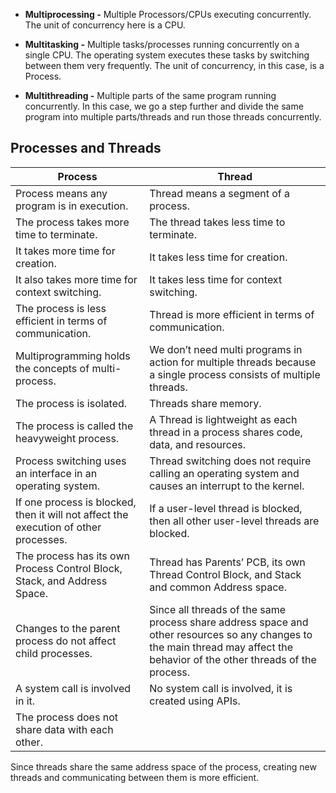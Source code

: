 - **Multiprocessing -** Multiple Processors/CPUs executing concurrently. The unit of concurrency here is a CPU.
    
- **Multitasking -** Multiple tasks/processes running concurrently on a single CPU. The operating system executes these tasks by switching between them very frequently. The unit of concurrency, in this case, is a Process.
    
- **Multithreading -** Multiple parts of the same program running concurrently. In this case, we go a step further and divide the same program into multiple parts/threads and run those threads concurrently.

## Processes and Threads

| Process                                                                              | Thread                                                                                                                                                                       |
| ------------------------------------------------------------------------------------ | ---------------------------------------------------------------------------------------------------------------------------------------------------------------------------- |
| Process means any program is in execution.                                           | Thread means a segment of a process.                                                                                                                                         |
| The process takes more time to terminate.                                            | The thread takes less time to terminate.                                                                                                                                     |
| It takes more time for creation.                                                     | It takes less time for creation.                                                                                                                                             |
| It also takes more time for context switching.                                       | It takes less time for context switching.                                                                                                                                    |
| The process is less efficient in terms of communication.                             | Thread is more efficient in terms of communication.                                                                                                                          |
| Multiprogramming holds the concepts of multi-process.                                | We don’t need multi programs in action for multiple threads because a single process consists of multiple threads.                                                           |
| The process is isolated.                                                             | Threads share memory.                                                                                                                                                        |
| The process is called the heavyweight process.                                       | A Thread is lightweight as each thread in a process shares code, data, and resources.                                                                                        |
| Process switching uses an interface in an operating system.                          | Thread switching does not require calling an operating system and causes an interrupt to the kernel.                                                                         |
| If one process is blocked, then it will not affect the execution of other processes. | If a user-level thread is blocked, then all other user-level threads are blocked.                                                                                            |
| The process has its own Process Control Block, Stack, and Address Space.             | Thread has Parents’ PCB, its own Thread Control Block, and Stack and common Address space.                                                                                   |
| Changes to the parent process do not affect child processes.                         | Since all threads of the same process share address space and other resources so any changes to the main thread may affect the behavior of the other threads of the process. |
| A system call is involved in it.                                                     | No system call is involved, it is created using APIs.                                                                                                                        |
| The process does not share data with each other.                                     |                                                                                                                                                                              |
Since threads share the same address space of the process, creating new threads and communicating between them is more efficient.

